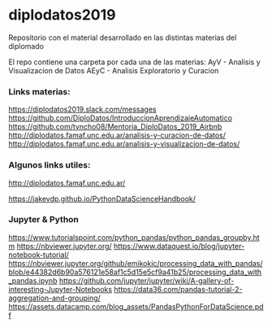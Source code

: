 # diplodatos2019
Repositorio con el material desarrollado en las distintas materias del diplomado

El repo contiene una carpeta por cada una de las materias:
  AyV - Analisis y Visualizacion de Datos
  AEyC - Analisis Exploratorio y Curacion
  
### Links materias:  

  https://diplodatos2019.slack.com/messages
  https://github.com/DiploDatos/IntroduccionAprendizajeAutomatico
  https://github.com/tyncho08/Mentoria_DiploDatos_2019_Airbnb
  http://diplodatos.famaf.unc.edu.ar/analisis-y-curacion-de-datos/
  http://diplodatos.famaf.unc.edu.ar/analisis-y-visualizacion-de-datos/
  
### Algunos links utiles:
  
  http://diplodatos.famaf.unc.edu.ar/
  
  https://jakevdp.github.io/PythonDataScienceHandbook/  
    
### Jupyter & Python
https://www.tutorialspoint.com/python_pandas/python_pandas_groupby.htm
https://nbviewer.jupyter.org/
https://www.dataquest.io/blog/jupyter-notebook-tutorial/
https://nbviewer.jupyter.org/github/emikokic/processing_data_with_pandas/blob/e44382d6b90a576121e58af1c5d15e5cf9a41b25/processing_data_with_pandas.ipynb
https://github.com/jupyter/jupyter/wiki/A-gallery-of-interesting-Jupyter-Notebooks
https://data36.com/pandas-tutorial-2-aggregation-and-grouping/
https://assets.datacamp.com/blog_assets/PandasPythonForDataScience.pdf

    
